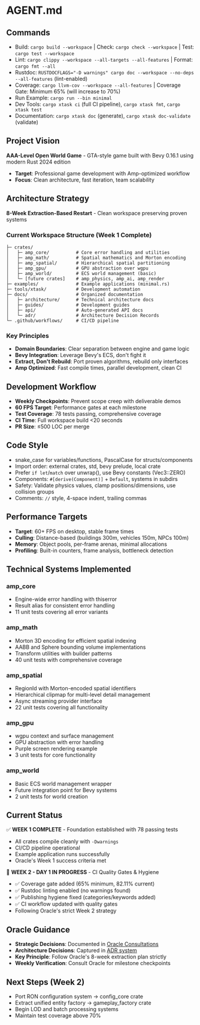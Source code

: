 # AGENT.md

## Commands
- Build: `cargo build --workspace` | Check: `cargo check --workspace` | Test: `cargo test --workspace`
- Lint: `cargo clippy --workspace --all-targets --all-features` | Format: `cargo fmt --all`
- Rustdoc: `RUSTDOCFLAGS="-D warnings" cargo doc --workspace --no-deps --all-features` (lint-enabled)
- Coverage: `cargo llvm-cov --workspace --all-features` | Coverage Gate: Minimum 65% (will increase to 70%)
- Run Example: `cargo run --bin minimal`
- Dev Tools: `cargo xtask ci` (full CI pipeline), `cargo xtask fmt`, `cargo xtask test`
- Documentation: `cargo xtask doc` (generate), `cargo xtask doc-validate` (validate)

## Project Vision
**AAA-Level Open World Game** - GTA-style game built with Bevy 0.16.1 using modern Rust 2024 edition
- **Target**: Professional game development with Amp-optimized workflow
- **Focus**: Clean architecture, fast iteration, team scalability

## Architecture Strategy
**8-Week Extraction-Based Restart** - Clean workspace preserving proven systems

### Current Workspace Structure (Week 1 Complete)
```
├─ crates/
│   ├─ amp_core/          # Core error handling and utilities
│   ├─ amp_math/          # Spatial mathematics and Morton encoding  
│   ├─ amp_spatial/       # Hierarchical spatial partitioning
│   ├─ amp_gpu/           # GPU abstraction over wgpu
│   ├─ amp_world/         # ECS world management (basic)
│   └─ [future crates]    # amp_physics, amp_ai, amp_render
├─ examples/              # Example applications (minimal.rs)
├─ tools/xtask/           # Development automation
├─ docs/                  # Organized documentation
│   ├─ architecture/      # Technical architecture docs
│   ├─ guides/            # Development guides  
│   ├─ api/               # Auto-generated API docs
│   └─ adr/               # Architecture Decision Records
└─ .github/workflows/     # CI/CD pipeline
```

### Key Principles
- **Domain Boundaries**: Clear separation between engine and game logic
- **Bevy Integration**: Leverage Bevy's ECS, don't fight it
- **Extract, Don't Rebuild**: Port proven algorithms, rebuild only interfaces
- **Amp Optimized**: Fast compile times, parallel development, clean CI

## Development Workflow
- **Weekly Checkpoints**: Prevent scope creep with deliverable demos
- **60 FPS Target**: Performance gates at each milestone
- **Test Coverage**: 78 tests passing, comprehensive coverage
- **CI Time**: Full workspace build <20 seconds
- **PR Size**: ≤500 LOC per merge

## Code Style
- snake_case for variables/functions, PascalCase for structs/components
- Import order: external crates, std, bevy prelude, local crate
- Prefer `if let`/`match` over unwrap(), use Bevy constants (Vec3::ZERO)
- Components: `#[derive(Component)]` + `Default`, systems in subdirs
- Safety: Validate physics values, clamp positions/dimensions, use collision groups
- Comments: `//` style, 4-space indent, trailing commas

## Performance Targets
- **Target**: 60+ FPS on desktop, stable frame times
- **Culling**: Distance-based (buildings 300m, vehicles 150m, NPCs 100m)
- **Memory**: Object pools, per-frame arenas, minimal allocations
- **Profiling**: Built-in counters, frame analysis, bottleneck detection

## Technical Systems Implemented
### amp_core
- Engine-wide error handling with thiserror
- Result<T> alias for consistent error handling
- 11 unit tests covering all error variants

### amp_math
- Morton 3D encoding for efficient spatial indexing
- AABB and Sphere bounding volume implementations
- Transform utilities with builder patterns
- 40 unit tests with comprehensive coverage

### amp_spatial  
- RegionId with Morton-encoded spatial identifiers
- Hierarchical clipmap for multi-level detail management
- Async streaming provider interface
- 22 unit tests covering all functionality

### amp_gpu
- wgpu context and surface management
- GPU abstraction with error handling
- Purple screen rendering example
- 3 unit tests for core functionality

### amp_world
- Basic ECS world management wrapper
- Future integration point for Bevy systems
- 2 unit tests for world creation

## Current Status
✅ **WEEK 1 COMPLETE** - Foundation established with 78 passing tests
- All crates compile cleanly with `-Dwarnings`
- CI/CD pipeline operational
- Example application runs successfully
- Oracle's Week 1 success criteria met

🚀 **WEEK 2 - DAY 1 IN PROGRESS** - CI Quality Gates & Hygiene
- ✅ Coverage gate added (65% minimum, 82.11% current)
- ✅ Rustdoc linting enabled (no warnings found)
- ✅ Publishing hygiene fixed (categories/keywords added)
- ✅ CI workflow updated with quality gates
- Following Oracle's strict Week 2 strategy

## Oracle Guidance
- **Strategic Decisions**: Documented in [Oracle Consultations](docs/oracle-consultations.md)
- **Architecture Decisions**: Captured in [ADR system](docs/adr/README.md)
- **Key Principle**: Follow Oracle's 8-week extraction plan strictly
- **Weekly Verification**: Consult Oracle for milestone checkpoints

## Next Steps (Week 2)
- Port RON configuration system → config_core crate
- Extract unified entity factory → gameplay_factory crate
- Begin LOD and batch processing systems
- Maintain test coverage above 70%
